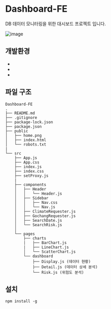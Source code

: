 # Dashboard-FE
DB 데이터 모니터링을 위한 대시보드 프로젝트 입니다.

![image](https://user-images.githubusercontent.com/69198709/203470453-62852518-8825-414c-8f4c-80b1254d28a4.png)


## 개발환경
-
-
-

## 파일 구조
```
Dashboard-FE
.
├── README.md
├── .gitignore
├── package-lock.json
├── package.json
├── public
│   ├── home.png
│   ├── index.html
│   └── robots.txt
|
└── src
    ├── App.js
    ├── App.css
    ├── index.js
    ├── index.css
    ├── setProxy.js
    |
    ├── components
    │   ├── Header
    │   │   └── Header.js
    │   ├── Sidebar
    │   │   ├── Nav.css
    │   │   └── Nav.js
    │   ├── ClimateRequester.js
    │   ├── GochangRequester.js
    │   ├── SearchDate.js
    │   └── SearchRisk.js
    │
    └── pages
        ├── charts
        |   ├── BarChart.js
        |   ├── LineChart.js
        │   └── ScatterChart.js
        └── dashboard
            ├── Display.js (데이터 현황)
            ├── Detail.js (데이터 상세 분석)
            └── Risk.js (위험도 분석)
   ```

## 설치
```npm install -g ```
